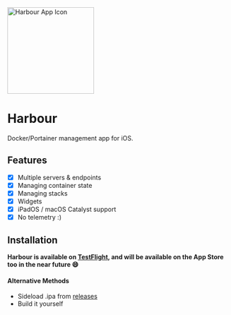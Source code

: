<img src="https://harbour.shameful.xyz/media/favicon.png" width="196" alt="Harbour App Icon">

# Harbour
Docker/Portainer management app for iOS.

## Features
- [x] Multiple servers & endpoints
- [x] Managing container state
- [x] Managing stacks
- [x] Widgets
- [x] iPadOS / macOS Catalyst support
- [x] No telemetry :)

## Installation
**Harbour is available on [TestFlight](https://testflight.apple.com/join/F2vK7xo4), and will be available on the App Store too in the near future 😄**
#### Alternative Methods
- Sideload .ipa from [releases](https://github.com/rrroyal/Harbour/releases/latest)
- Build it yourself
